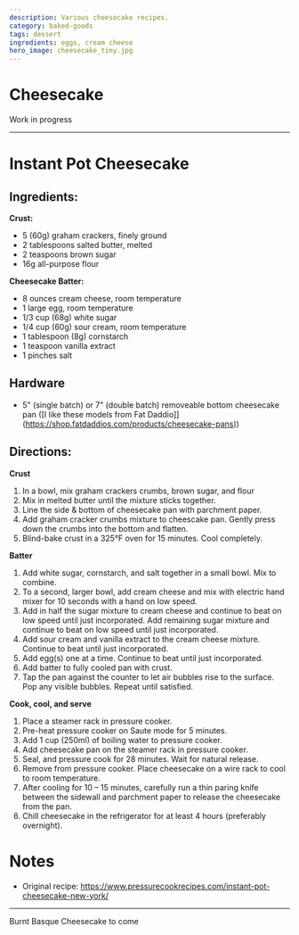 ```yaml
---
description: Various cheesecake recipes. 
category: baked-goods
tags: dessert
ingredients: eggs, cream cheese
hero_image: cheesecake_tiny.jpg 
---
```


# Cheesecake

Work in progress

* * *

# Instant Pot Cheesecake

## Ingredients:

**Crust:**

* 5 (60g) graham crackers, finely ground
* 2 tablespoons salted butter, melted
* 2 teaspoons brown sugar
* 16g all-purpose flour 

**Cheesecake Batter:**

* 8 ounces cream cheese, room temperature
* 1 large egg, room temperature
* 1/3 cup (68g) white sugar
* 1/4 cup (60g) sour cream, room temperature
* 1 tablespoon (8g) cornstarch
* 1 teaspoon vanilla extract
* 1 pinches salt

## Hardware

* 5" (single batch) or 7" (double batch) removeable bottom cheesecake pan ([I like these models from Fat Daddio]](https://shop.fatdaddios.com/products/cheesecake-pans))

## Directions:

**Crust**

1. In a bowl, mix graham crackers crumbs, brown sugar, and flour
2. Mix in melted butter until the mixture sticks together.
3. Line the side & bottom of cheesecake pan with parchment paper.
4. Add graham cracker crumbs mixture to cheescake pan. Gently press down the crumbs into the bottom and flatten.
5. Blind-bake crust in a 325°F oven for 15 minutes. Cool completely.

**Batter**

1. Add white sugar, cornstarch, and salt together in a small bowl. Mix to combine.
2. To a second, larger bowl, add cream cheese and mix with electric hand mixer for 10 seconds with a hand on low speed.
3. Add in half the sugar mixture to cream cheese and continue to beat on low speed until just incorporated. Add remaining sugar mixture and continue to beat on low speed until just incorporated.
4. Add sour cream and vanilla extract to the cream cheese mixture. Continue to beat until just incorporated.
5. Add egg(s) one at a time. Continue to beat until just incorporated.
6. Add batter to fully cooled pan with crust.
7. Tap the pan against the counter to let air bubbles rise to the surface. Pop any visible bubbles. Repeat until satisfied.

**Cook, cool, and serve**

1. Place a steamer rack in pressure cooker. 
2. Pre-heat pressure cooker on Saute mode for 5 minutes.
3. Add 1 cup (250ml) of boiling water to pressure cooker. 
4. Add cheesecake pan on the steamer rack in pressure cooker.
5. Seal, and pressure cook for 28 minutes. Wait for natural release.
6. Remove from pressure cooker. Place cheesecake on a wire rack to cool to room temperature.
7. After cooling for 10 – 15 minutes, carefully run a thin paring knife between the sidewall and parchment paper to release the cheesecake from the pan. 
8. Chill cheesecake in the refrigerator for at least 4 hours (preferably overnight).

# Notes
* Original recipe: <https://www.pressurecookrecipes.com/instant-pot-cheesecake-new-york/>

* * *

Burnt Basque Cheesecake to come